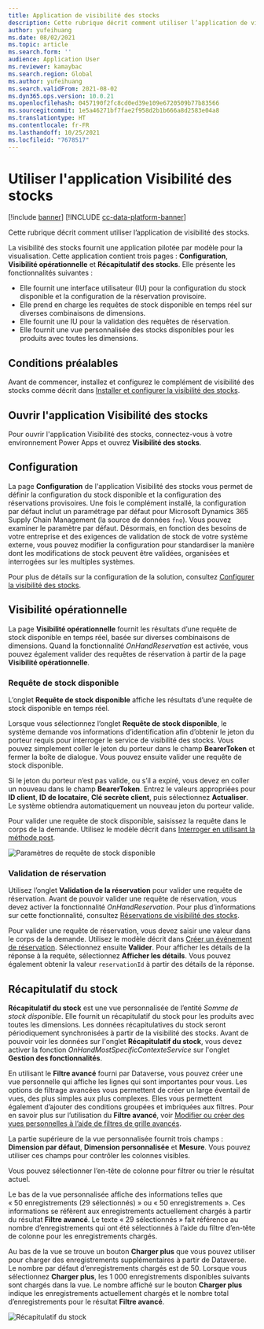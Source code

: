 ```yaml
---
title: Application de visibilité des stocks
description: Cette rubrique décrit comment utiliser l’application de visibilité des stocks.
author: yufeihuang
ms.date: 08/02/2021
ms.topic: article
ms.search.form: ''
audience: Application User
ms.reviewer: kamaybac
ms.search.region: Global
ms.author: yufeihuang
ms.search.validFrom: 2021-08-02
ms.dyn365.ops.version: 10.0.21
ms.openlocfilehash: 0457190f2fc8cd0ed39e109e6720509b77b83566
ms.sourcegitcommit: 1e5a46271bf7fae2f958d2b1b666a8d2583e04a8
ms.translationtype: HT
ms.contentlocale: fr-FR
ms.lasthandoff: 10/25/2021
ms.locfileid: "7678517"
---
```

# <a name="use-the-inventory-visibility-app"></a>Utiliser l'application Visibilité des stocks

[!include [banner](../includes/banner.md)]
[!INCLUDE [cc-data-platform-banner](../../includes/cc-data-platform-banner.md)]

Cette rubrique décrit comment utiliser l’application de visibilité des stocks.

La visibilité des stocks fournit une application pilotée par modèle pour la visualisation. Cette application contient trois pages : **Configuration**, **Visibilité opérationnelle** et **Récapitulatif des stocks**. Elle présente les fonctionnalités suivantes :

- Elle fournit une interface utilisateur (IU) pour la configuration du stock disponible et la configuration de la réservation provisoire.
- Elle prend en charge les requêtes de stock disponible en temps réel sur diverses combinaisons de dimensions.
- Elle fournit une IU pour la validation des requêtes de réservation.
- Elle fournit une vue personnalisée des stocks disponibles pour les produits avec toutes les dimensions.

## <a name="prerequisites"></a>Conditions préalables

Avant de commencer, installez et configurez le complément de visibilité des stocks comme décrit dans [Installer et configurer la visibilité des stocks](inventory-visibility-setup.md).

## <a name="open-the-inventory-visibility-app"></a>Ouvrir l'application Visibilité des stocks

Pour ouvrir l'application Visibilité des stocks, connectez-vous à votre environnement Power Apps et ouvrez **Visibilité des stocks**.

## <a name="configuration"></a><a name="configuration"></a>Configuration

La page **Configuration** de l'application Visibilité des stocks vous permet de définir la configuration du stock disponible et la configuration des réservations provisoires. Une fois le complément installé, la configuration par défaut inclut un paramétrage par défaut pour Microsoft Dynamics 365 Supply Chain Management (la source de données `fno`). Vous pouvez examiner le paramètre par défaut. Désormais, en fonction des besoins de votre entreprise et des exigences de validation de stock de votre système externe, vous pouvez modifier la configuration pour standardiser la manière dont les modifications de stock peuvent être validées, organisées et interrogées sur les multiples systèmes.

Pour plus de détails sur la configuration de la solution, consultez [Configurer la visibilité des stocks](inventory-visibility-configuration.md).

## <a name="operational-visibility"></a>Visibilité opérationnelle

La page **Visibilité opérationnelle** fournit les résultats d’une requête de stock disponible en temps réel, basée sur diverses combinaisons de dimensions. Quand la fonctionnalité *OnHandReservation* est activée, vous pouvez également valider des requêtes de réservation à partir de la page **Visibilité opérationnelle**.

### <a name="on-hand-query"></a>Requête de stock disponible

L’onglet **Requête de stock disponible** affiche les résultats d’une requête de stock disponible en temps réel.

Lorsque vous sélectionnez l’onglet **Requête de stock disponible**, le système demande vos informations d’identification afin d’obtenir le jeton du porteur requis pour interroger le service de visibilité des stocks. Vous pouvez simplement coller le jeton du porteur dans le champ **BearerToken** et fermer la boîte de dialogue. Vous pouvez ensuite valider une requête de stock disponible.

Si le jeton du porteur n’est pas valide, ou s’il a expiré, vous devez en coller un nouveau dans le champ **BearerToken**. Entrez le valeurs appropriées pour **ID client**, **ID de locataire**, **Clé secrète client**, puis sélectionnez **Actualiser**. Le système obtiendra automatiquement un nouveau jeton du porteur valide.

Pour valider une requête de stock disponible, saisissez la requête dans le corps de la demande. Utilisez le modèle décrit dans [Interroger en utilisant la méthode post](inventory-visibility-api.md#query-with-post-method).

![Paramètres de requête de stock disponible](media/inventory-visibility-query-settings.png "Paramètres de requête de stock disponible")

### <a name="reservation-posting"></a>Validation de réservation

Utilisez l’onglet **Validation de la réservation** pour valider une requête de réservation. Avant de pouvoir valider une requête de réservation, vous devez activer la fonctionnalité *OnHandReservation*. Pour plus d’informations sur cette fonctionnalité, consultez [Réservations de visibilité des stocks](inventory-visibility-reservations.md).

Pour valider une requête de réservation, vous devez saisir une valeur dans le corps de la demande. Utilisez le modèle décrit dans [Créer un événement de réservation](inventory-visibility-api.md#create-one-reservation-event). Sélectionnez ensuite **Valider**. Pour afficher les détails de la réponse à la requête, sélectionnez **Afficher les détails**. Vous pouvez également obtenir la valeur `reservationId` à partir des détails de la réponse.

## <a name="inventory-summary"></a><a name="inventory-summary"></a>Récapitulatif du stock

**Récapitulatif du stock** est une vue personnalisée de l’entité *Somme de stock disponible*. Elle fournit un récapitulatif du stock pour les produits avec toutes les dimensions. Les données récapitulatives du stock seront périodiquement synchronisées à partir de la visibilité des stocks. Avant de pouvoir voir les données sur l'onglet **Récapitulatif du stock**, vous devez activer la fonction *OnHandMostSpecificContexteService* sur l'onglet **Gestion des fonctionnalités**.

En utilisant le **Filtre avancé** fourni par Dataverse, vous pouvez créer une vue personnelle qui affiche les lignes qui sont importantes pour vous. Les options de filtrage avancées vous permettent de créer un large éventail de vues, des plus simples aux plus complexes. Elles vous permettent également d’ajouter des conditions groupées et imbriquées aux filtres. Pour en savoir plus sur l’utilisation du **Filtre avancé**, voir [Modifier ou créer des vues personnelles à l’aide de filtres de grille avancés](/powerapps/user/grid-filters-advanced).

La partie supérieure de la vue personnalisée fournit trois champs : **Dimension par défaut**, **Dimension personnalisée** et **Mesure**. Vous pouvez utiliser ces champs pour contrôler les colonnes visibles.

Vous pouvez sélectionner l’en-tête de colonne pour filtrer ou trier le résultat actuel.

Le bas de la vue personnalisée affiche des informations telles que « 50 enregistrements (29 sélectionnés) » ou « 50 enregistrements ». Ces informations se réfèrent aux enregistrements actuellement chargés à partir du résultat **Filtre avancé**. Le texte « 29 sélectionnés » fait référence au nombre d’enregistrements qui ont été sélectionnés à l’aide du filtre d’en-tête de colonne pour les enregistrements chargés.

Au bas de la vue se trouve un bouton **Charger plus** que vous pouvez utiliser pour charger des enregistrements supplémentaires à partir de Dataverse. Le nombre par défaut d’enregistrements chargés est de 50. Lorsque vous sélectionnez **Charger plus**, les 1 000 enregistrements disponibles suivants sont chargés dans la vue. Le nombre affiché sur le bouton **Charger plus** indique les enregistrements actuellement chargés et le nombre total d’enregistrements pour le résultat **Filtre avancé**.

![Récapitulatif du stock](media/inventory-visibility-onhand-list.png "Récapitulatif du stock")
